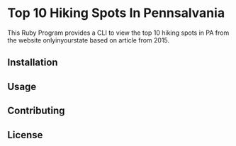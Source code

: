 # Top 10 Hiking Spots In Pennsalvania

This Ruby Program provides a CLI to view the top 10 hiking spots in PA from the website onlyinyourstate based on article from 2015.

## Installation

## Usage

## Contributing

## License
